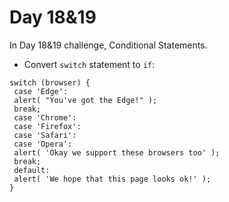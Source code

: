 # Day 18&19
In Day 18&19 challenge, Conditional Statements.

* Convert ```switch``` statement to ```if```: 
```
switch (browser) {
 case 'Edge':
 alert( "You've got the Edge!" );
 break;
 case 'Chrome':
 case 'Firefox':
 case 'Safari':
 case 'Opera':
 alert( 'Okay we support these browsers too' );
 break;
 default:
 alert( 'We hope that this page looks ok!' );
}
```
